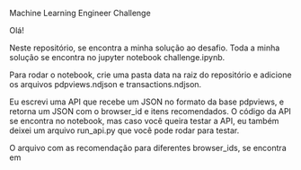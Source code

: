Machine Learning Engineer Challenge

Olá!

Neste repositório, se encontra a minha solução ao desafio. Toda a minha solução se encontra no jupyter notebook challenge.ipynb.

Para rodar o notebook, crie uma pasta data na raiz do repositório e adicione os arquivos pdpviews.ndjson e transactions.ndjson.

Eu escrevi uma API que recebe um JSON no formato da base pdpviews, e retorna um JSON com o browser_id e itens recomendados. O código da API se encontra no notebook, mas caso você queira testar a API, eu também deixei um arquivo run_api.py que você pode rodar para testar.

O arquivo com as recomendação para diferentes browser_ids, se encontra em 
